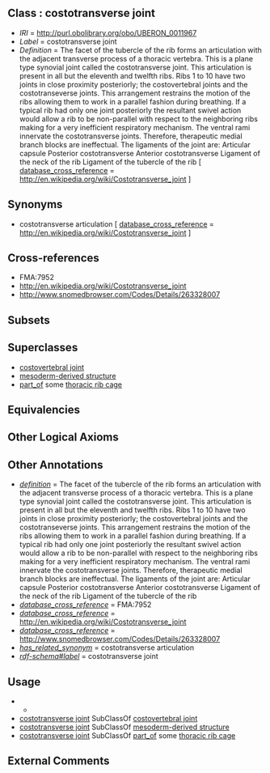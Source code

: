 
## Class : costotransverse joint

 * *IRI* = http://purl.obolibrary.org/obo/UBERON_0011967
 * *Label* = costotransverse joint
 * *Definition* = The facet of the tubercle of the rib forms an articulation with the adjacent transverse process of a thoracic vertebra. This is a plane type synovial joint called the costotransverse joint. This articulation is present in all but the eleventh and twelfth ribs. Ribs 1 to 10 have two joints in close proximity posteriorly; the costovertebral joints and the costotranseverse joints. This arrangement restrains the motion of the ribs allowing them to work in a parallel fashion during breathing. If a typical rib had only one joint posteriorly the resultant swivel action would allow a rib to be non-parallel with respect to the neighboring ribs making for a very inefficient respiratory mechanism. The ventral rami innervate the costotransverse joints. Therefore, therapeutic medial branch blocks are ineffectual. The ligaments of the joint are: Articular capsule Posterior costotransverse Anterior costotransverse Ligament of the neck of the rib Ligament of the tubercle of the rib [ [database_cross_reference](../../ef/oboInOwl#hasDbXref.md) = http://en.wikipedia.org/wiki/Costotransverse_joint ]

## Synonyms

 * costotransverse articulation [ [database_cross_reference](../../ef/oboInOwl#hasDbXref.md) = http://en.wikipedia.org/wiki/Costotransverse_joint ]

## Cross-references

 * FMA:7952
 * http://en.wikipedia.org/wiki/Costotransverse_joint
 * http://www.snomedbrowser.com/Codes/Details/263328007

## Subsets


## Superclasses

 * [costovertebral joint](../../UBERON/92/UBERON_0002292.md)
 * [mesoderm-derived structure](../../UBERON/20/UBERON_0004120.md)
 * [part_of](../../BFO/50/BFO_0000050.md) some [thoracic rib cage](../../UBERON/52/UBERON_0003252.md)

## Equivalencies


## Other Logical Axioms


## Other Annotations

 * *[definition](../../IAO/15/IAO_0000115.md)* = The facet of the tubercle of the rib forms an articulation with the adjacent transverse process of a thoracic vertebra. This is a plane type synovial joint called the costotransverse joint. This articulation is present in all but the eleventh and twelfth ribs. Ribs 1 to 10 have two joints in close proximity posteriorly; the costovertebral joints and the costotranseverse joints. This arrangement restrains the motion of the ribs allowing them to work in a parallel fashion during breathing. If a typical rib had only one joint posteriorly the resultant swivel action would allow a rib to be non-parallel with respect to the neighboring ribs making for a very inefficient respiratory mechanism. The ventral rami innervate the costotransverse joints. Therefore, therapeutic medial branch blocks are ineffectual. The ligaments of the joint are: Articular capsule Posterior costotransverse Anterior costotransverse Ligament of the neck of the rib Ligament of the tubercle of the rib
 * *[database_cross_reference](../../ef/oboInOwl#hasDbXref.md)* = FMA:7952
 * *[database_cross_reference](../../ef/oboInOwl#hasDbXref.md)* = http://en.wikipedia.org/wiki/Costotransverse_joint
 * *[database_cross_reference](../../ef/oboInOwl#hasDbXref.md)* = http://www.snomedbrowser.com/Codes/Details/263328007
 * *[has_related_synonym](../../ym/oboInOwl#hasRelatedSynonym.md)* = costotransverse articulation
 * *[rdf-schema#label](../../el/rdf-schema#label.md)* = costotransverse joint

## Usage

 * -
 * [costotransverse joint](../../UBERON/67/UBERON_0011967.md) SubClassOf [costovertebral joint](../../UBERON/92/UBERON_0002292.md)
 * [costotransverse joint](../../UBERON/67/UBERON_0011967.md) SubClassOf [mesoderm-derived structure](../../UBERON/20/UBERON_0004120.md)
 * [costotransverse joint](../../UBERON/67/UBERON_0011967.md) SubClassOf [part_of](../../BFO/50/BFO_0000050.md) some [thoracic rib cage](../../UBERON/52/UBERON_0003252.md)

## External Comments

